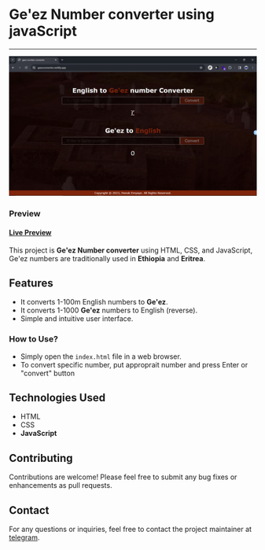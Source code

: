 # Ge'ez Number converter using javaScript
---

![Preview image](image.png)

### Preview
#### [Live Preview](https://geezconverter.netlify.app/)

This project is **Ge'ez Number converter** using HTML, CSS, and JavaScript, Ge'ez numbers are traditionally used in **Ethiopia** and **Eritrea**.

## Features

- It converts 1-100m English numbers to **Ge'ez**.
- It converts 1-1000 **Ge'ez** numbers to English (reverse).
- Simple and intuitive user interface.

### How to Use?

- Simply open the `index.html` file in a web browser.
- To convert specific number, put approprait number and press Enter or "convert" button


## Technologies Used

- HTML
- CSS
- **JavaScript**


## Contributing

Contributions are welcome! Please feel free to submit any bug fixes or enhancements as pull requests.


## Contact

For any questions or inquiries, feel free to contact the project maintainer at [telegram](https://t.me/henaorth).

